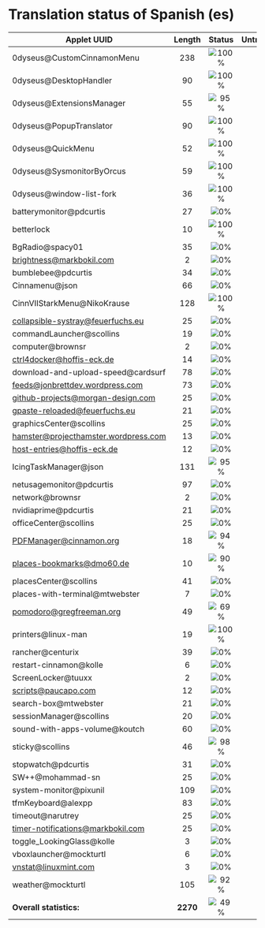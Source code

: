 # Translation status of Spanish (es)

Applet UUID | Length | Status | Untranslated
------------|:------:|:------:|:-----------:
0dyseus@CustomCinnamonMenu | 238 | ![100%](http://progressed.io/bar/100) |  0
0dyseus@DesktopHandler | 90 | ![100%](http://progressed.io/bar/100) |  0
0dyseus@ExtensionsManager | 55 | ![95%](http://progressed.io/bar/95) |  3
0dyseus@PopupTranslator | 90 | ![100%](http://progressed.io/bar/100) |  0
0dyseus@QuickMenu | 52 | ![100%](http://progressed.io/bar/100) |  0
0dyseus@SysmonitorByOrcus | 59 | ![100%](http://progressed.io/bar/100) |  0
0dyseus@window-list-fork | 36 | ![100%](http://progressed.io/bar/100) |  0
batterymonitor@pdcurtis | 27 | ![0%](http://progressed.io/bar/0) | 27
betterlock | 10 | ![100%](http://progressed.io/bar/100) |  0
BgRadio@spacy01 | 35 | ![0%](http://progressed.io/bar/0) | 35
brightness@markbokil.com | 2 | ![0%](http://progressed.io/bar/0) | 2
bumblebee@pdcurtis | 34 | ![0%](http://progressed.io/bar/0) | 34
Cinnamenu@json | 66 | ![0%](http://progressed.io/bar/0) | 66
CinnVIIStarkMenu@NikoKrause | 128 | ![100%](http://progressed.io/bar/100) |  0
collapsible-systray@feuerfuchs.eu | 25 | ![0%](http://progressed.io/bar/0) | 25
commandLauncher@scollins | 19 | ![0%](http://progressed.io/bar/0) | 19
computer@brownsr | 2 | ![0%](http://progressed.io/bar/0) | 2
ctrl4docker@hoffis-eck.de | 14 | ![0%](http://progressed.io/bar/0) | 14
download-and-upload-speed@cardsurf | 78 | ![0%](http://progressed.io/bar/0) | 78
feeds@jonbrettdev.wordpress.com | 73 | ![0%](http://progressed.io/bar/0) | 73
github-projects@morgan-design.com | 25 | ![0%](http://progressed.io/bar/0) | 25
gpaste-reloaded@feuerfuchs.eu | 21 | ![0%](http://progressed.io/bar/0) | 21
graphicsCenter@scollins | 25 | ![0%](http://progressed.io/bar/0) | 25
hamster@projecthamster.wordpress.com | 13 | ![0%](http://progressed.io/bar/0) | 13
host-entries@hoffis-eck.de | 12 | ![0%](http://progressed.io/bar/0) | 12
IcingTaskManager@json | 131 | ![95%](http://progressed.io/bar/95) |  6
netusagemonitor@pdcurtis | 97 | ![0%](http://progressed.io/bar/0) | 97
network@brownsr | 2 | ![0%](http://progressed.io/bar/0) | 2
nvidiaprime@pdcurtis | 21 | ![0%](http://progressed.io/bar/0) | 21
officeCenter@scollins | 25 | ![0%](http://progressed.io/bar/0) | 25
PDFManager@cinnamon.org | 18 | ![94%](http://progressed.io/bar/94) |  1
places-bookmarks@dmo60.de | 10 | ![90%](http://progressed.io/bar/90) |  1
placesCenter@scollins | 41 | ![0%](http://progressed.io/bar/0) | 41
places-with-terminal@mtwebster | 7 | ![0%](http://progressed.io/bar/0) | 7
pomodoro@gregfreeman.org | 49 | ![69%](http://progressed.io/bar/69) |  15
printers@linux-man | 19 | ![100%](http://progressed.io/bar/100) |  0
rancher@centurix | 39 | ![0%](http://progressed.io/bar/0) | 39
restart-cinnamon@kolle | 6 | ![0%](http://progressed.io/bar/0) | 6
ScreenLocker@tuuxx | 2 | ![0%](http://progressed.io/bar/0) | 2
scripts@paucapo.com | 12 | ![0%](http://progressed.io/bar/0) | 12
search-box@mtwebster | 21 | ![0%](http://progressed.io/bar/0) | 21
sessionManager@scollins | 20 | ![0%](http://progressed.io/bar/0) | 20
sound-with-apps-volume@koutch | 60 | ![0%](http://progressed.io/bar/0) | 60
sticky@scollins | 46 | ![98%](http://progressed.io/bar/98) |  1
stopwatch@pdcurtis | 31 | ![0%](http://progressed.io/bar/0) | 31
SW++@mohammad-sn | 25 | ![0%](http://progressed.io/bar/0) | 25
system-monitor@pixunil | 109 | ![0%](http://progressed.io/bar/0) | 109
tfmKeyboard@alexpp | 83 | ![0%](http://progressed.io/bar/0) | 83
timeout@narutrey | 25 | ![0%](http://progressed.io/bar/0) | 25
timer-notifications@markbokil.com | 25 | ![0%](http://progressed.io/bar/0) | 25
toggle_LookingGlass@kolle | 3 | ![0%](http://progressed.io/bar/0) | 3
vboxlauncher@mockturtl | 6 | ![0%](http://progressed.io/bar/0) | 6
vnstat@linuxmint.com | 3 | ![0%](http://progressed.io/bar/0) | 3
weather@mockturtl | 105 | ![92%](http://progressed.io/bar/92) |  8
**Overall statistics:** | **2270** | ![49%](http://progressed.io/bar/49) | **1169**
